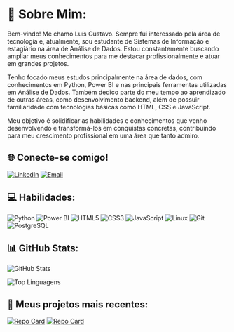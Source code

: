 # 👨 Sobre Mim:

Bem-vindo! Me chamo Luís Gustavo. Sempre fui interessado pela área de tecnologia e, atualmente, sou estudante de Sistemas de Informação e estagiário na área de Análise de Dados. Estou constantemente buscando ampliar meus conhecimentos para me destacar profissionalmente e atuar em grandes projetos.

Tenho focado meus estudos principalmente na área de dados, com conhecimentos em Python, Power BI e nas principais ferramentas utilizadas em Análise de Dados. Também dedico parte do meu tempo ao aprendizado de outras áreas, como desenvolvimento backend, além de possuir familiaridade com tecnologias básicas como HTML, CSS e JavaScript.

Meu objetivo é solidificar as habilidades e conhecimentos que venho desenvolvendo e transformá-los em conquistas concretas, contribuindo para meu crescimento profissional em uma área que tanto admiro.

## 🌐 Conecte-se comigo!

[![LinkedIn](https://img.shields.io/badge/LinkedIn-0077B5?style=for-the-badge&logo=linkedin&logoColor=ffffff)](https://www.linkedin.com/in/luis-gustavoss/)
[![Email](https://img.shields.io/badge/-Email-004080?style=for-the-badge&logo=microsoft-outlook&logoColor=ffffff)](mailto:luis_gustavoss123@hotmail.com)

## 💻 Habilidades:
![Python](https://img.shields.io/badge/python-3670A0?style=for-the-badge&logo=python&logoColor=ffdd54)
![Power BI](https://img.shields.io/badge/power_bi-F2C811?style=for-the-badge&logo=powerbi&logoColor=black)
![HTML5](https://img.shields.io/badge/HTML5-E34F26?style=for-the-badge&logo=html5&logoColor=white)
![CSS3](https://img.shields.io/badge/CSS3-1572B6?style=for-the-badge&logo=css3&logoColor=white)
![JavaScript](https://img.shields.io/badge/JavaScript-F7DF1E?style=for-the-badge&logo=javascript&logoColor=black)
![Linux](https://img.shields.io/badge/Linux-000?style=for-the-badge&logo=linux&logoColor=FCC624)
![Git](https://img.shields.io/badge/GIT-E44C30?style=for-the-badge&logo=git&logoColor=white)
![PostgreSQL](https://img.shields.io/badge/postgresql-4169e1?style=for-the-badge&logo=postgresql&logoColor=white)

## 📊 GitHub Stats:

![GitHub Stats](https://github-readme-stats.vercel.app/api?username=LGstvexe&theme=transparent&bg_color=000&border_color=00008B&show_icons=true&icon_color=000022B&title_color=000022B&text_color=FFF&theme=blue_navy)

![Top Linguagens](https://github-readme-stats.vercel.app/api/top-langs/?username=LGstvexe&layout=compact&theme=transparent&bg_color=000&border_color=00008B&show_icons=true&icon_color=000022B&title_color=000022B&text_color=FFF&theme=blue_navy)

## 🎉 Meus projetos mais recentes:

<!--START_REPOS-->
[![Repo Card](https://github-readme-stats.vercel.app/api/pin/?username=LGstvexe&repo=desafio-sistema-bancario&style=for-the-badge&theme=transparent&bg_color=000&border_color=00008B&show_icons=true&icon_color=000022B&title_color=000022B&text_color=FFF)](https://github.com/LGstvexe/desafio-sistema-bancario)
[![Repo Card](https://github-readme-stats.vercel.app/api/pin/?username=LGstvexe&repo=app_conversor_imagens&style=for-the-badge&theme=transparent&bg_color=000&border_color=00008B&show_icons=true&icon_color=000022B&title_color=000022B&text_color=FFF)](https://github.com/LGstvexe/app_conversor_imagens)




































